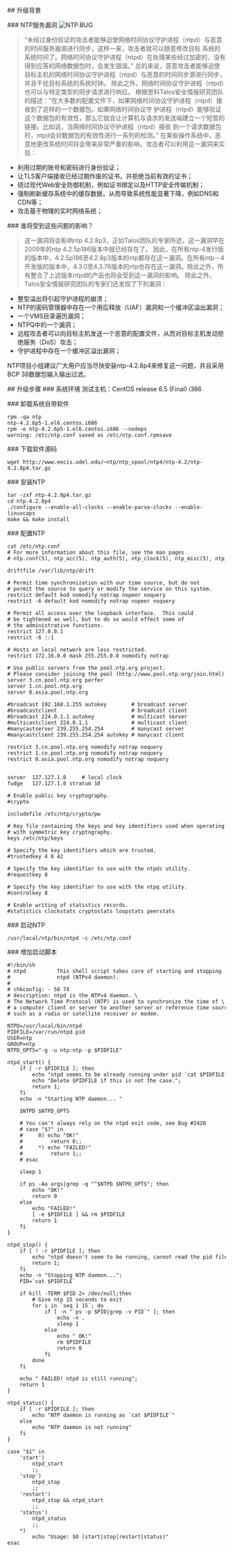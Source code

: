 ## 升级背景

### NTP服务漏洞
![NTP.BUG](https://illlusion.github.io/resource/system/ntp/ntp-bug.png)
>“未经过身份验证的攻击者能够迫使网络时间协议守护进程（ntpd）与恶意的时间服务器源进行同步，这样一来，攻击者就可以随意修改目标 系统的系统时间了。网络时间协议守护进程（ntpd）在处理某些经过加密的、没有得到应答的网络数据包时，会发生错误。”
总的来说，恶意攻击者能够迫使目标主机的网络时间协议守护进程（ntpd）与恶意的时间同步源进行同步，并且干扰目标系统的系统时钟。
除此之外，网络时间协议守护进程（ntpd）也可以与特定类型的同步请求进行响应。
根据思科Talos安全情报研究团队的描述：“在大多数的配置文件下，如果网络时间协议守护进程（ntpd）接收到了这样的一个数据包，如果网络时间协议守 护进程（ntpd）能够验证这个数据包的有效性，那么它就会让计算机与请求的发送端建立一个短暂的链接。比如说，当网络时间协议守护进程（ntpd）接收 到一个请求数据包时，ntpd会对数据包的有效性进行一系列的检测。” 在某些操作系统中，恶意地更改系统时间将会带来非常严重的影响，攻击者可以利用这一漏洞来实现：
* 利用过期的账号和密码进行身份验证；
* 让TLS客户端接收已经过期作废的证书，并拒绝当前有效的证书；
* 绕过现代Web安全防御机制，例如证书绑定以及HTTP安全传输机制；
* 强制刷新缓存系统中的缓存数据，从而导致系统性能显著下降，例如DNS和CDN等；
* 攻击基于物理的实时网络系统；

### 谁将受到这些问题的影响？
>这一漏洞将会影响ntp 4.2.8p3，正如Talos团队的专家所述，这一漏洞早在2009年的ntp 4.2.5p186版本中就已经存在了。
因此，在所有ntp-4发行版的版本中，4.2.5p186至4.2.8p3版本的ntp都存在这一漏洞。在所有ntp－4开发版的版本中，4.3.0至4.3.76版本的ntp也存在这一漏洞。除此之外，所有整合了上述版本ntpd的产品也将会受到这一漏洞的影响。
除此之外，Talos安全情报研究团队的专家们还发现了下列漏洞：


* 整型溢出将引起守护进程的崩溃；
* NTP的密码管理器中存在一个用后释放（UAF）漏洞和一个缓冲区溢出漏洞；
* 一个VMS目录遍历漏洞；
* NTPQ中的一个漏洞；
* 远程攻击者可以向目标主机发送一个恶意的配置文件，从而对目标主机发动拒绝服务（DoS）攻击；
* 守护进程中存在一个缓冲区溢出漏洞；

NTP项目小组建议广大用户应当尽快安装ntp-4.2.8p4来修复这一问题，并且采用BCP 38数据包输入输出过滤。

## 升级步骤
### 系统环境
测试主机：CentOS release 6.5 (Final) i386

### 卸载系统自带软件

```
rpm -qa ntp
ntp-4.2.6p5-1.el6.centos.i686
rpm -e ntp-4.2.6p5-1.el6.centos.i686 --nodeps
warning: /etc/ntp.conf saved as /etc/ntp.conf.rpmsave
```

### 下载软件源码
```
wget http://www.eecis.udel.edu/~ntp/ntp_spool/ntp4/ntp-4.2/ntp-4.2.8p4.tar.gz
```

### 安装NTP
```
tar -zxf ntp-4.2.8p4.tar.gz 
cd ntp-4.2.8p4
./configure --enable-all-clocks --enable-parse-clocks --enable-linuxcaps 
make && make install 
```
### 配置NTP
```
cat /etc/ntp.conf         
# For more information about this file, see the man pages
# ntp.conf(5), ntp_acc(5), ntp_auth(5), ntp_clock(5), ntp_misc(5), ntp_mon(5).

driftfile /var/lib/ntp/drift

# Permit time synchronization with our time source, but do not
# permit the source to query or modify the service on this system.
restrict default kod nomodify notrap nopeer noquery
restrict -6 default kod nomodify notrap nopeer noquery

# Permit all access over the loopback interface.  This could
# be tightened as well, but to do so would effect some of
# the administrative functions.
restrict 127.0.0.1 
restrict -6 ::1

# Hosts on local network are less restricted.
restrict 172.16.0.0 mask 255.255.0.0 nomodify notrap

# Use public servers from the pool.ntp.org project.
# Please consider joining the pool (http://www.pool.ntp.org/join.html).
server 3.cn.pool.ntp.org perfer  
server 1.cn.pool.ntp.org
server 0.asia.pool.ntp.org

#broadcast 192.168.1.255 autokey        # broadcast server
#broadcastclient                        # broadcast client
#broadcast 224.0.1.1 autokey            # multicast server
#multicastclient 224.0.1.1              # multicast client
#manycastserver 239.255.254.254         # manycast server
#manycastclient 239.255.254.254 autokey # manycast client

restrict 3.cn.pool.ntp.org nomodify notrap noquery
restrict 1.cn.pool.ntp.org nomodify notrap noquery
restrict 0.asia.pool.ntp.org nomodify notrap noquery


server  127.127.1.0     # local clock
fudge   127.127.1.0 stratum 10

# Enable public key cryptography.
#crypto

includefile /etc/ntp/crypto/pw

# Key file containing the keys and key identifiers used when operating
# with symmetric key cryptography. 
keys /etc/ntp/keys

# Specify the key identifiers which are trusted.
#trustedkey 4 8 42

# Specify the key identifier to use with the ntpdc utility.
#requestkey 8

# Specify the key identifier to use with the ntpq utility.
#controlkey 8

# Enable writing of statistics records.
#statistics clockstats cryptostats loopstats peerstats

```

### 启动NTP
```
/usr/local/ntp/bin/ntpd -c /etc/ntp.conf
```
### 增加启动脚本
```
#!/bin/sh
# ntpd          This shell script takes care of starting and stopping
#               ntpd (NTPv4 daemon).
#
# chkconfig: - 58 74
# description: ntpd is the NTPv4 daemon. \
# The Network Time Protocol (NTP) is used to synchronize the time of \
# a computer client or server to another server or reference time source, \
# such as a radio or satellite receiver or modem.

NTPD=/usr/local/bin/ntpd
PIDFILE=/var/run/ntpd.pid
USER=ntp
GROUP=ntp
NTPD_OPTS="-g -u ntp:ntp -p $PIDFILE"

ntpd_start() {
    if [ -r $PIDFILE ]; then
        echo "ntpd seems to be already running under pid `cat $PIDFILE`."
        echo "Delete $PIDFILE if this is not the case.";
        return 1;
    fi
    echo -n "Starting NTP daemon... "

    $NTPD $NTPD_OPTS

    # You can't always rely on the ntpd exit code, see Bug #2420
    # case "$?" in
    #     0) echo "OK!"
    #         return 0;;
    #     *) echo "FAILED!"
    #         return 1;;
    # esac

    sleep 1

    if ps -Ao args|grep -q "^$NTPD $NTPD_OPTS"; then
        echo "OK!"
        return 0
    else
        echo "FAILED!"
        [ -e $PIDFILE ] && rm $PIDFILE
        return 1
    fi
}

ntpd_stop() {
    if [ ! -r $PIDFILE ]; then
        echo "ntpd doesn't seem to be running, cannot read the pid file."
        return 1;
    fi
    echo -n "Stopping NTP daemon...";
    PID=`cat $PIDFILE`

    if kill -TERM $PID 2> /dev/null;then
        # Give ntp 15 seconds to exit
        for i in `seq 1 15`; do
            if [ -n "`ps -p $PID|grep -v PID`" ]; then
                echo -n .
                sleep 1
            else
                echo " OK!"
                rm $PIDFILE
                return 0
            fi
        done
    fi

    echo " FAILED! ntpd is still running";
    return 1
}

ntpd_status() {
    if [ -r $PIDFILE ]; then
        echo "NTP daemon is running as `cat $PIDFILE`"
    else
        echo "NTP daemon is not running"
    fi
}

case "$1" in
    'start')
        ntpd_start
        ;;
    'stop')
        ntpd_stop
        ;;
    'restart')
        ntpd_stop && ntpd_start
        ;;
    'status')
        ntpd_status
        ;;
    *)
        echo "Usage: $0 (start|stop|restart|status)"
esac
```
